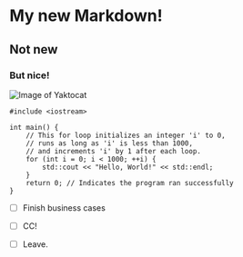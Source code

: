 # My new Markdown!
## Not new
### But nice!

![Image of Yaktocat](https://octodex.github.com/images/yaktocat.png)

```
#include <iostream>

int main() {
    // This for loop initializes an integer 'i' to 0,
    // runs as long as 'i' is less than 1000,
    // and increments 'i' by 1 after each loop.
    for (int i = 0; i < 1000; ++i) {
        std::cout << "Hello, World!" << std::endl;
    }
    return 0; // Indicates the program ran successfully
}
```

- [ ] Finish business cases
- [ ] CC!
- [ ] Leave.



